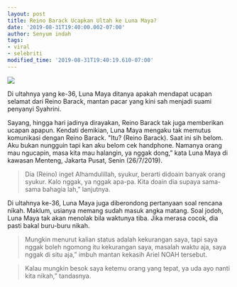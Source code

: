 ```yaml
---
layout: post
title: Reino Barack Ucapkan Ultah ke Luna Maya?
date: '2019-08-31T19:40:00.002-07:00'
author: Senyum indah
tags:
- viral
- selebriti
modified_time: '2019-08-31T19:40:19.610-07:00'
---
```


<img class="image" src="https://p0.sgpstatp.com/large/pgc-image-sg/RaG6LPcITangMk" />     

Di ultahnya yang ke-36, Luna Maya ditanya apakah mendapat ucapan selamat dari Reino Barack, mantan pacar yang kini sah menjadi suami penyanyi Syahrini. 

Sayang, hingga hari jadinya dirayakan, Reino Barack tak juga memberikan ucapan apapun. Kendati demikian, Luna Maya mengaku tak memutus komunikasi dengan Reino Barack. "Itu? (Reino Barack). Saat ini sih belom. Aku bukan nungguin tapi kan aku belom cek handphone. Namanya orang mau ngucapin, masa kita mau halangin, ya nggak dong,” kata Luna Maya di kawasan Menteng, Jakarta Pusat, Senin (26/7/2019).

>Dia (Reino) inget Alhamdulillah, syukur, berarti didoain banyak orang syukur. Kalo nggak, ya nggak apa-pa. Kita doain dia supaya sama-sama bahagia lah,” lanjutnya.

Di ultahnya ke-36, Luna Maya juga diberondong pertanyaan soal rencana nikah. Maklum, usianya memang sudah masuk angka matang.
Soal jodoh, Luna Maya tak akan menolak bila waktunya tiba. Jika merasa cocok, dia pasti bakal buru-buru nikah.

>Mungkin menurut kalian status adalah kekurangan saya, tapi saya nggak boleh ngomong itu kekurangan saya, masalah waktu aja, saya nggak di situ aja,” imbuh mantan kekasih Ariel NOAH tersebut.

>Kalau mungkin besok saya ketemu orang yang tepat, ya uda ayo nanti kita nikah,” tandasnya.
